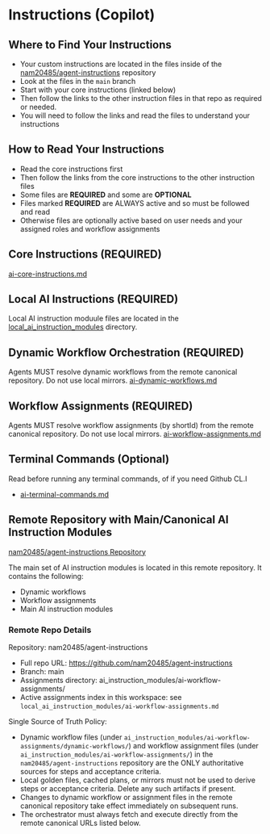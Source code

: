 # Instructions (Copilot)

## Where to Find Your Instructions
- Your custom instructions are located in the files inside of the [nam20485/agent-instructions](https://github.com/nam20485/agent-instructions/tree/main) repository
- Look at the files in the `main` branch
- Start with your core instructions (linked below)
- Then follow the links to the other instruction files in that repo as required or needed.
- You will need to follow the links and read the files to understand your instructions

## How to Read Your Instructions
- Read the core instructions first
- Then follow the links from the core instructions to the other instruction files
- Some files are **REQUIRED** and some are **OPTIONAL**
- Files marked **REQUIRED** are ALWAYS active and so must be followed and read
- Otherwise files are optionally active based on user needs and your assigned roles and workflow assignments

## Core Instructions (**REQUIRED**)
[ai-core-instructions.md](https://github.com/nam20485/agent-instructions/blob/main/ai_instruction_modules/ai-core-instructions.md)

## Local AI Instructions (**REQUIRED**)
Local AI instruction moduule files are located in the [local_ai_instruction_modules](../local_ai_instruction_modules) directory.

## Dynamic Workflow Orchestration (**REQUIRED**)
Agents MUST resolve dynamic workflows from the remote canonical repository. Do not use local mirrors.
[ai-dynamic-workflows.md](../local_ai_instruction_modules/ai-dynamic-workflows.md)

## Workflow Assignments (**REQUIRED**)
Agents MUST resolve workflow assignments (by shortId) from the remote canonical repository. Do not use local mirrors.
[ai-workflow-assignments.md](../local_ai_instruction_modules/ai-workflow-assignments.md)

## Terminal Commands (Optional)
Read before running any terminal commands, of if you need Github CL.I
- [ai-terminal-commands.md](../local_ai_instruction_modules/ai-terminal-commands.md)

## **Remote Repository with Main/Canonical AI Instruction Modules**

[nam20485/agent-instructions Repository](https://github.com/nam20485/agent-instructions/main)

The main set of AI instruction modules is located in this remote repository. It contains the following:
- Dynamic workflows
- Workflow assignments
- Main AI instruction modules

### Remote Repo Details

 Repository: nam20485/agent-instructions
- Full repo URL: https://github.com/nam20485/agent-instructions
- Branch: main
- Assignments directory: ai_instruction_modules/ai-workflow-assignments/
 - Active assignments index in this workspace: see `local_ai_instruction_modules/ai-workflow-assignments.md`

Single Source of Truth Policy:

- Dynamic workflow files (under `ai_instruction_modules/ai-workflow-assignments/dynamic-workflows/`) and workflow assignment files (under `ai_instruction_modules/ai-workflow-assignments/`) in the `nam20485/agent-instructions` repository are the ONLY authoritative sources for steps and acceptance criteria.
- Local golden files, cached plans, or mirrors must not be used to derive steps or acceptance criteria. Delete any such artifacts if present.
- Changes to dynamic workflow or assignment files in the remote canonical repository take effect immediately on subsequent runs.
- The orchestrator must always fetch and execute directly from the remote canonical URLs listed below.
